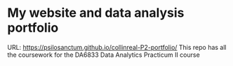 # My website and data analysis portfolio
URL: https://psilosanctum.github.io/collinreal-P2-portfolio/
This repo has all the coursework for the DA6833 Data Analytics Practicum II course
